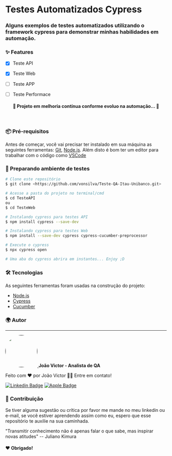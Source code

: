 # Testes Automatizados Cypress

### Alguns exemplos de testes automatizados utilizando o framework cypress para demonstrar minhas habilidades em automação.


### ✨ Features

- [x] Teste API
- [x] Teste Web
- [ ] Teste APP
- [ ] Teste Performace


<h4 align="center"> 
	🚧  Projeto em melhoria contínua conforme evoluo na automação...  🚧<br>
</h4><br>


### 📦 Pré-requisitos

Antes de começar, você vai precisar ter instalado em sua máquina as seguintes ferramentas:
[Git](https://git-scm.com), [Node.js](https://nodejs.org/en/). 
Além disto é bom ter um editor para trabalhar com o código como [VSCode](https://code.visualstudio.com/)

### 🔨 Preparando ambiente de testes

```bash
# Clone este repositório
$ git clone <https://github.com/vonsilva/Teste-QA-Itau-Unibanco.git>

# Acesse a pasta do projeto no terminal/cmd
$ cd TesteAPI
ou
$ cd TesteWeb

# Instalando cypress para testes API
$ npm install cypress --save-dev

# Instalando cypress para testes Web
$ npm install --save-dev cypress cypress-cucumber-preprocessor

# Execute o cypress
$ npx cypress open

# Uma aba do cypress abrira em instantes... Enjoy ;D
```


### 🛠 Tecnologias

As seguintes ferramentas foram usadas na construção do projeto:

- [Node.js](https://nodejs.org/en/)
- [Cypress](https://docs.cypress.io/)
- [Cucumber](https://cucumber.io/)


### 🌍 Autor
---

<a href="">
 <img style="border-radius: 50%;" src="https://media-exp1.licdn.com/dms/image/C4E03AQGvq8scrFRDnA/profile-displayphoto-shrink_200_200/0/1589585121171?e=1625097600&v=beta&t=_BYqIqwAQ1V7ncW2P_nDo40WZSdyP5jcQ_jyM2tbd3I" width="100px;" alt=""/>
 <a/>
 <b>João Victor - Analista de QA</b><br>

Feito com ❤️ por João Victor 👋🏽 Entre em contato!

[![Linkedin Badge](https://img.shields.io/badge/-João-blue?style=flat-square&logo=Linkedin&logoColor=white&link=https://www.linkedin.com/in/joao-alves-silva/)](https://www.linkedin.com/in/joao-alves-silva/) 
[![Apple Badge](https://img.shields.io/badge/-alves.joao978@icloud.com-gray?style=flat-square&logo=Apple&logoColor=white&link=mailto:alves.joao978@icloud.com)](mailto:tgmarinho@gmail.com)<br>


### 🤝 Contribuição

Se tiver alguma sugestão ou crítica por favor me mande no meu linkedin ou e-mail, se você estiver aprendendo assim como eu, espero que esse repositório te auxilie na sua caminhada.

"Transmitir conhecimento não é apenas falar o que sabe, mas inspirar novas atitudes" -- Juliano Kimura


#### ❤️ Obrigado!
